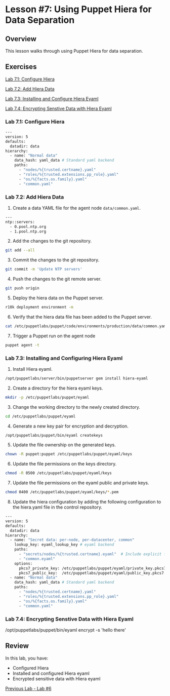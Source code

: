 # Lesson #7: Using Puppet Hiera for Data Separation

## Overview

This lesson walks through using Puppet Hiera for data separation.

## Exercises

[Lab 7.1: Configure Hiera](#exercise-71-configure-hiera)

[Lab 7.2: Add Hiera Data](#exercise-72-bootstrap-puppet-agent)

[Lab 7.3: Installing and Configure Hiera Eyaml](#exercise-73-installing-and-configuring-hiera-eyaml)

[Lab 7.4: Encrypting Senstive Data with Hiera Eyaml](#exercise-74-encrypting-senstive-data-with-hiera-eyaml)


### Lab 7.1: Configure Hiera


```bash
---
version: 5
defaults:
  datadir: data
hierarchy:
  - name: "Normal data"
    data_hash: yaml_data # Standard yaml backend
    paths:
      - "nodes/%{trusted.certname}.yaml"
      - "roles/%{trusted.extensions.pp_role}.yaml"
      - "os/%{facts.os.family}.yaml"
      - "common.yaml"
```

### Lab 7.2: Add Hiera Data

1. Create a data YAML file for the agent node `data/common.yaml`.

```bash
---
ntp::servers:
  - 0.pool.ntp.org
  - 1.pool.ntp.org
```

2. Add the changes to the git repository.

```bash
git add --all
```

3. Commit the changes to the git repository.

```bash
git commit -m 'Update NTP servers'
```

4. Push the changes to the git remote server.

```bash
git push origin
```

5. Deploy the hiera data on the Puppet server.

```bash
r10k deployment environment -m
```

6. Verify that the hiera data file has been added to the Puppet server.

```bash
cat /etc/puppetlabs/puppet/code/environments/production/data/common.yaml
```

7. Trigger a Puppet run on the agent node

```bash
puppet agent -t
```

### Lab 7.3: Installing and Configuring Hiera Eyaml

1. Install Hiera eyaml.

```bash
/opt/puppetlabs/server/bin/puppetserver gem install hiera-eyaml
```

2. Create a directory for the hiera eyaml keys.

```bash
mkdir -p /etc/puppetlabs/puppet/eyaml
```

3. Change the working directory to the newly created directory.

```bash
cd /etc/puppetlabs/puppet/eyaml
```

4. Generate a new key pair for encryption and decryption.

```bash
/opt/puppetlabs/puppet/bin/eyaml createkeys
```

5. Update the file ownership on the generated keys.

```bash
chown -R puppet:puppet /etc/puppetlabs/puppet/eyaml/keys
```

6. Update the file permissions on the keys directory.

```bash
chmod -R 0500 /etc/puppetlabs/puppet/eyaml/keys
```

7. Update the file permissions on the eyaml public and private keys.

```bash
chmod 0400 /etc/puppetlabs/puppet/eyaml/keys/*.pem
```

8. Update the hiera configuration by adding the following configuration to the hiera.yaml file in the control repository.

```bash
---
version: 5
defaults:
  datadir: data
hierarchy:
  - name: "Secret data: per-node, per-datacenter, common"
    lookup_key: eyaml_lookup_key # eyaml backend
    paths:
      - "secrets/nodes/%{trusted.certname}.eyaml"  # Include explicit file extension
      - "common.eyaml"
    options:
      pkcs7_private_key: /etc/puppetlabs/puppet/eyaml/private_key.pkcs7.pem
      pkcs7_public_key:  /etc/puppetlabs/puppet/eyaml/public_key.pkcs7.pem
  - name: "Normal data"
    data_hash: yaml_data # Standard yaml backend
    paths:
      - "nodes/%{trusted.certname}.yaml"
      - "roles/%{trusted.extensions.pp_role}.yaml"
      - "os/%{facts.os.family}.yaml"
      - "common.yaml"
```

### Lab 7.4: Encrypting Senstive Data with Hiera Eyaml

/opt/puppetlabs/puppet/bin/eyaml encrypt -s 'hello there'


## Review

In this lab, you have:

+ Configured Hiera
+ Installed and configured Hiera eyaml
+ Encrypted sensitive data with Hiera eyaml

[Previous Lab - Lab #6](./06-using-puppet-forge-modules.md)
